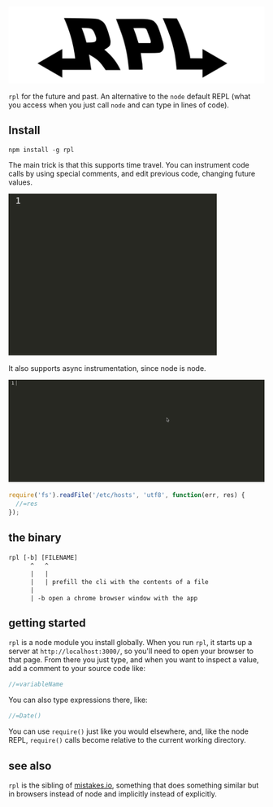 ![rpl](images/logo.png)

`rpl` for the future and past. An alternative to the `node` default
REPL (what you access when you just call `node` and can type in lines of code).

## Install

    npm install -g rpl

The main trick is that this supports time travel. You can instrument code
calls by using special comments, and edit previous code, changing future values.

![](images/apples.gif)

It also supports async instrumentation, since node is node.

![](images/fs.gif)

```js
require('fs').readFile('/etc/hosts', 'utf8', function(err, res) {
  //=res
});
```

## the binary

```
rpl [-b] [FILENAME]
      ^   ^
      |   |
      |   | prefill the cli with the contents of a file
      |
      | -b open a chrome browser window with the app
```

## getting started

`rpl` is a node module you install globally. When you run `rpl`, it starts
up a server at `http://localhost:3000/`, so you'll need to open your browser
to that page. From there you just type, and when you want to inspect a value,
add a comment to your source code like:

```js
//=variableName
```

You can also type expressions there, like:

```js
//=Date()
```

You can use `require()` just like you would elsewhere, and, like the node
REPL, `require()` calls become relative to the current working directory.

## see also

`rpl` is the sibling of [mistakes.io](http://mistakes.io/), something
that does something similar but in browsers instead of node and implicitly
instead of explicitly.
